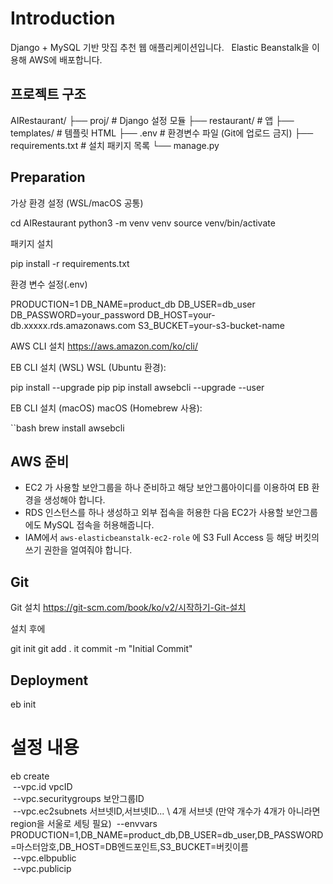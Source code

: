 # Introduction
Django + MySQL 기반 맛집 추천 웹 애플리케이션입니다.  
Elastic Beanstalk을 이용해 AWS에 배포합니다.

## 프로젝트 구조
AIRestaurant/
├── proj/ # Django 설정 모듈
├── restaurant/ # 앱
├── templates/ # 템플릿 HTML
├── .env # 환경변수 파일 (Git에 업로드 금지)
├── requirements.txt # 설치 패키지 목록
└── manage.py

## Preparation

가상 환경 설정 (WSL/macOS 공통)

cd AIRestaurant
python3 -m venv venv
source venv/bin/activate

패키지 설치

pip install -r requirements.txt

환경 변수 설정(.env)

PRODUCTION=1
DB_NAME=product_db
DB_USER=db_user
DB_PASSWORD=your_password
DB_HOST=your-db.xxxxx.rds.amazonaws.com
S3_BUCKET=your-s3-bucket-name

AWS CLI 설치
https://aws.amazon.com/ko/cli/

EB CLI 설치 (WSL)
WSL (Ubuntu 환경):

pip install --upgrade pip
pip install awsebcli --upgrade --user

EB CLI 설치 (macOS)
macOS (Homebrew 사용):

``bash
brew install awsebcli

## AWS 준비

- EC2 가 사용할 보안그룹을 하나 준비하고 해당 보안그룹아이디를 이용하여 EB 환경을 생성해야 합니다.
- RDS 인스턴스를 하나 생성하고 외부 접속을 허용한 다음 EC2가 사용할 보안그룹에도 MySQL 접속을 허용해줍니다.
- IAM에서 `aws-elasticbeanstalk-ec2-role` 에 S3 Full Access 등 해당 버킷의 쓰기 권한을 얼여줘야 합니다.

## Git

Git 설치
https://git-scm.com/book/ko/v2/시작하기-Git-설치

설치 후에

git init
git add .
it commit -m "Initial Commit"


## Deployment


eb init

# 설정 내용
eb create \
 --vpc.id vpcID \
 --vpc.securitygroups 보안그룹ID \
 --vpc.ec2subnets 서브넷ID,서브넷ID... \ 4개 서브넷 (만약 개수가 4개가 아니라면 region을 서울로 세팅 필요)
 --envvars PRODUCTION=1,DB_NAME=product_db,DB_USER=db_user,DB_PASSWORD=마스터암호,DB_HOST=DB엔드포인트,S3_BUCKET=버킷이름 \
 --vpc.elbpublic \
 --vpc.publicip

<!-- # 설정 내용
eb create \
 --vpc.id vpc-0cdf7bf4bd7f3b4b4 \
 --vpc.securitygroups sg-0c21711ec6a322509 \
 --vpc.ec2subnets subnet-027472004f1664c04,subnet-055c529c1dccbf9f7,subnet-040a41f176ae3bde8,subnet-0cbb9caae23f924c4 \
 --envvars PRODUCTION=1,DB_NAME=restaurant_db,DB_USER=admin,DB_PASSWORD=9cML3Al9miqUpOeIz6bY,DB_HOST=airest-db.c1c6aqgaevrj.ap-northeast-2.rds.amazonaws.com,S3_BUCKET=elasticbeanstalk-ap-northeast-2-131228247107 \
 --vpc.elbpublic \
 --vpc.publicip -->
